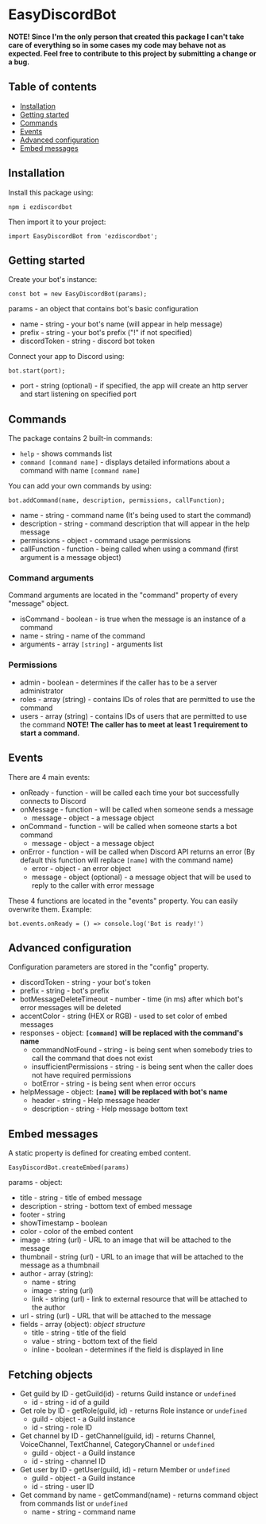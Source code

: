 # EasyDiscordBot

**NOTE! Since I'm the only person that created this package I can't take care of everything so in some cases my code may behave not as expected. Feel free to contribute to this project by submitting a change or a bug.**

## Table of contents
- [Installation](#installation)
- [Getting started](#getting-started)
- [Commands](#commands)
- [Events](#events)
- [Advanced configuration](#advanced-configuration)
- [Embed messages](#embed-messages)

## Installation
Install this package using:

`npm i ezdiscordbot`

Then import it to your project:

`import EasyDiscordBot from 'ezdiscordbot';`

## Getting started
Create your bot's instance:

`const bot = new EasyDiscordBot(params);`

params - an object that contains bot's basic configuration
- name - string - your bot's name (will appear in help message)
- prefix - string - your bot's prefix ("!" if not specified)
- discordToken - string - discord bot token

Connect your app to Discord using:

`bot.start(port);`

- port - string (optional) - if specified, the app will create an http server and start listening on specified port

## Commands
The package contains 2 built-in commands:
- `help` - shows commands list
- `command [command name]` - displays detailed informations about a command with name `[command name]`

You can add your own commands by using:

`bot.addCommand(name, description, permissions, callFunction);`

- name - string - command name (It's being used to start the command)
- description - string - command description that will appear in the help message
- permissions - object - command usage permissions
- callFunction - function - being called when using a command (first argument is a message object)

### Command arguments
Command arguments are located in the "command" property of every "message" object.
- isCommand - boolean - is true when the message is an instance of a command
- name - string - name of the command
- arguments - array `[string]` - arguments list

### Permissions
- admin - boolean - determines if the caller has to be a server administrator
- roles - array (string) - contains IDs of roles that are permitted to use the command
- users - array (string)  - contains IDs of users that are permitted to use the command
**NOTE! The caller has to meet at least 1 requirement to start a command.**

## Events
There are 4 main events:
- onReady - function - will be called each time your bot successfully connects to Discord
- onMessage - function - will be called when someone sends a message
    + message - object - a message object
- onCommand - function - will be called when someone starts a bot command
    + message - object - a message object
- onError - function - will be called when Discord API returns an error (By default this function will replace `[name]` with the command name)
    + error - object - an error object
    + message - object (optional) - a message object that will be used to reply to the caller with error message

These 4 functions are located in the "events" property. You can easily overwrite them. Example:

`bot.events.onReady = () => console.log('Bot is ready!')`

## Advanced configuration
Configuration parameters are stored in the "config" property.

- discordToken - string - your bot's token
- prefix - string - bot's prefix
- botMessageDeleteTimeout - number - time (in ms) after which bot's error messages will be deleted
- accentColor - string (HEX or RGB) - used to set color of embed messages
- responses - object:
    **`[command]` will be replaced with the command's name**
    + commandNotFound - string - is being sent when somebody tries to call the command that does not exist
    + insufficientPermissions - string - is being sent when the caller does not have required permissions
    + botError - string - is being sent when error occurs
- helpMessage - object:
    **`[name]` will be replaced with bot's name**
    + header - string - Help message header
    + description - string - Help message bottom text

## Embed messages
A static property is defined for creating embed content.

`EasyDiscordBot.createEmbed(params)`

params - object:
- title - string - title of embed message
- description - string - bottom text of embed message
- footer - string
- showTimestamp - boolean
- color - color of the embed content
- image - string (url) - URL to an image that will be attached to the message
- thumbnail - string (url) - URL to an image that will be attached to the message as a thumbnail
- author - array (string):
    + name - string
    + image - string (url)
    + link - string (url) - link to external resource that will be attached to the author
- url - string (url) - URL that will be attached to the message
- fields - array (object):
    *object structure*
    + title - string - title of the field
    + value - string - bottom text of the field
    + inline - boolean - determines if the field is displayed in line

## Fetching objects
- Get guild by ID - getGuild(id) - returns Guild instance or `undefined`
    + id - string - id of a guild
- Get role by ID - getRole(guild, id) - returns Role instance or `undefined`
    + guild - object - a Guild instance
    + id - string - role ID
- Get channel by ID - getChannel(guild, id) - returns Channel, VoiceChannel, TextChannel, CategoryChannel or `undefined`
    + guild - object - a Guild instance
    + id - string - channel ID
- Get user by ID - getUser(guild, id) - return Member or `undefined`
    + guild - object - a Guild instance
    + id - string - user ID
- Get command by name - getCommand(name) - returns command object from commands list or `undefined`
    + name - string - command name